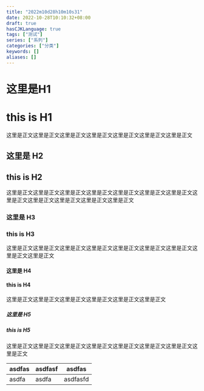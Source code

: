 ```yaml
---
title: "2022m10d28h10m10s31"
date: 2022-10-28T10:10:32+08:00
draft: true
hasCJKLanguage: true
tags: ["测试"]
series: ["系列"]
categories: ["分类"]
keywords: []
aliases: []
---
```


# 这里是H1
# this is H1

这里是正文这里是正文这里是正文这里是正文这里是正文这里是正文这里是正文

## 这里是 H2
## this is H2

这里是正文这里是正文这里是正文这里是正文这里是正文这里是正文这里是正文这里是正文这里是正文这里是正文这里是正文这里是正文

### 这里是 H3
### this is H3

这里是正文这里是正文这里是正文这里是正文这里是正文这里是正文这里是正文这里是正文这里是正文

#### 这里是 H4
#### this is H4

这里是正文这里是正文这里是正文这里是正文这里是正文这里是正文

##### 这里是 H5
##### this is H5

这里是正文这里是正文这里是正文这里是正文这里是正文这里是正文这里是正文这里是正文

<!-- more -->


| asdfas | asdfasf | asdfas   |
| ------ | ------- | -------- |
| asdfa  | asdfa   | asdfasfd | 
